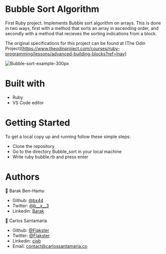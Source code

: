 # Bubble Sort Algorithm
First Ruby project. Implements Bubble sort algorithm on arrays. This is done in two ways, first with a method that sorts an array in ascending order, and secondly with a method that recieves the sorting indications from a block.

The original specifications for this project can be found at (The Odin Project)[https://www.theodinproject.com/courses/ruby-programming/lessons/advanced-building-blocks?ref=lnav]


![Bubble-sort-example-300px](https://user-images.githubusercontent.com/53324035/74382278-1b45be00-4dbb-11ea-9d8e-2a63811ea733.gif)

# Built with
- Ruby
- VS Code editor

# Getting Started
To get a local copy up and running follow these simple steps:
- Clone the repository
- Go to the directory Bubble_sort in your local machine
- Write ruby bubble.rb and press enter

# Authors

👤 Barak Ben-Hamu
- Github: [@bx44](http://www.github.com/bx44)
- Twitter: [@b__x__3](http://www.twitter.com/b__x__3)
- Linkedin: [Barak](https://www.linkedin.com/in/barak-ben-hamu-44aa89196/ )

👤 Carlos Santamaría
- Github: [@Flakster](http://www.github.com/flakster)
- Twitter: [@Flakster](http://www.twitter.com/flakster)
- Linkedin: [cjsb](http://www.linkedin.com/in/cjsb)
- Email: contact@carlossantamaria.co
